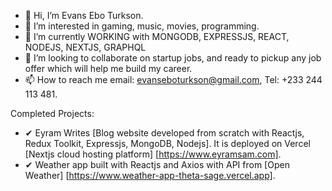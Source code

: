 - 👋 Hi, I’m Evans Ebo Turkson.
- 👀 I’m interested in gaming, music, movies, programming.
- 🌱 I’m currently WORKING with MONGODB, EXPRESSJS, REACT, NODEJS, NEXTJS, GRAPHQL 
- 💞️ I’m looking to collaborate on startup jobs, and ready to pickup any job offer which will help me build my career.
- 📫 How to reach me email: evanseboturkson@gmail.com, Tel: +233 244 113 481.
 
 
Completed Projects:
- ✔ Eyram Writes 
  [Blog website developed from scratch with Reactjs, Redux Toolkit, Expressjs, MongoDB, Nodejs]. 
  It is deployed on Vercel [Nextjs cloud hosting platform] [https://www.eyramsam.com].       
- ✔ Weather app built with Reactjs and Axios with API from [Open Weather] [https://www.weather-app-theta-sage.vercel.app].


<!---
GTurk-Group/GTurk-Group is a ✨ special ✨ repository because its `README.md` (this file) appears on your GitHub profile.
You can click the Preview link to take a look at your changes.
--->
